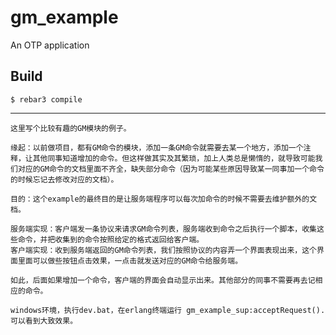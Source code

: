 gm_example
=====

An OTP application

Build
-----

    $ rebar3 compile

-----

	这里写个比较有趣的GM模块的例子。

	缘起：以前做项目，都有GM命令的模块，添加一条GM命令就需要去某一个地方，添加一个注释，让其他同事知道增加的命令。但这样做其实及其繁琐，加上人类总是懒惰的，就导致可能我们对应的GM命令的文档里面不齐全，缺失部分命令（因为可能某些原因导致某一同事加一个命令的时候忘记去修改对应的文档）。
	
	目的：这个example的最终目的是让服务端程序可以每次加命令的时候不需要去维护额外的文档。
	
	服务端实现：客户端发一条协议来请求GM命令列表，服务端收到命令之后执行一个脚本，收集这些命令，并把收集到的命令按照给定的格式返回给客户端。
	客户端实现：收到服务端返回的GM命令列表，我们按照协议的内容弄一个界面表现出来，这个界面里面可以做些按钮点击效果，一点击就发送对应的GM命令给服务端。

	如此，后面如果增加一个命令，客户端的界面会自动显示出来。其他部分的同事不需要再去记相应的命令。

	windows环境，执行dev.bat，在erlang终端运行 gm_example_sup:acceptRequest(). 可以看到大致效果。